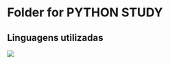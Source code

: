 
# Folder for PYTHON STUDY


## Linguagens utilizadas
  ![](https://img.shields.io/badge/Linguagem-Python-green)
